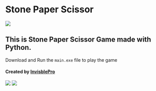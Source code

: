 # Stone Paper Scissor

[![](https://img.shields.io/badge/Game%3A-Stone_Paper_Scissor-red?style=for-the-badge)](https://github.com/InvisiblePro/StonePaperScissor)

## This is Stone Paper Scissor Game made with Python.

Download and Run the `main.exe` file to play the game

#### Created by [InvisblePro](https://github.com/InvisiblePro) 
[![](https://img.shields.io/badge/GitHub-InvisiblePro-blue?logo=github)](https://github.com/InvisiblePro)  [![](https://img.shields.io/badge/Contributer-@Idhant-blue?logo=github)](https://github.com/Idhant-6)
